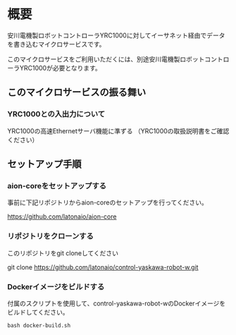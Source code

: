 # 概要

安川電機製ロボットコントローラYRC1000に対してイーサネット経由でデータを書き込むマイクロサービスです。

このマイクロサービスをご利用いただくには、別途安川電機製ロボットコントローラYRC1000が必要となります。

## このマイクロサービスの振る舞い


### YRC1000との入出力について

YRC1000の高速Ethernetサーバ機能に準ずる
（YRC1000の取扱説明書をご確認ください）

## セットアップ手順

### aion-coreをセットアップする

事前に下記リポジトリからaion-coreのセットアップを行ってください。

https://github.com/latonaio/aion-core

### リポジトリをクローンする

このリポジトリをgit cloneしてください

git clone https://github.com/latonaio/control-yaskawa-robot-w.git

### Dockerイメージをビルドする

付属のスクリプトを使用して、control-yaskawa-robot-wのDockerイメージをビルドしてください。
```
bash docker-build.sh
```

